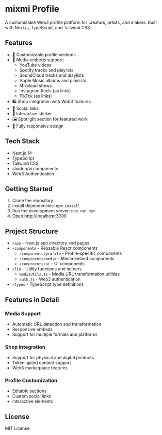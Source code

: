 # mixmi Profile

A customizable Web3 profile platform for creators, artists, and makers. Built with Next.js, TypeScript, and Tailwind CSS.

## Features

- 🎨 Customizable profile sections
- 🎵 Media embeds support:
  - YouTube videos
  - Spotify tracks and playlists
  - SoundCloud tracks and playlists
  - Apple Music albums and playlists
  - Mixcloud shows
  - Instagram Reels (as links)
  - TikTok (as links)
- 🛍️ Shop integration with Web3 features
- 🔗 Social links
- 💫 Interactive sticker
- 🖼️ Spotlight section for featured work
- 📱 Fully responsive design

## Tech Stack

- Next.js 14
- TypeScript
- Tailwind CSS
- shadcn/ui components
- Web3 Authentication

## Getting Started

1. Clone the repository
2. Install dependencies: `npm install`
3. Run the development server: `npm run dev`
4. Open [http://localhost:3000](http://localhost:3000)

## Project Structure

- `/app` - Next.js app directory and pages
- `/components` - Reusable React components
  - `/components/profile` - Profile-specific components
  - `/components/media` - Media embed components
  - `/components/ui` - UI components
- `/lib` - Utility functions and helpers
  - `mediaUtils.ts` - Media URL transformation utilities
  - `auth.ts` - Web3 authentication
- `/types` - TypeScript type definitions

## Features in Detail

### Media Support
- Automatic URL detection and transformation
- Responsive embeds
- Support for multiple formats and platforms

### Shop Integration
- Support for physical and digital products
- Token-gated content support
- Web3 marketplace features

### Profile Customization
- Editable sections
- Custom social links
- Interactive elements

## License

MIT License